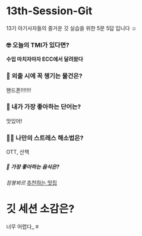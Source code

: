 # 13th-Session-Git
13기 아기사자들의 즐거운 깃 실습을 위한 5문 5답 입니다 ☺️

### 🤓 오늘의 TMI가 있다면?
**수업 마치자마자 ECC에서 달려왔다**

### 🎒 외출 시에 꼭 챙기는 물건은?
핸드폰!!!!!!!

### 🤙 내가 가장 좋아하는 단어는?
맛있어!

### 🧘‍♀️ 나만의 스트레스 해소법은?
OTT, 산책

##### 🍧 가장 좋아하는 음식은?
*잠봉뵈르* [추천하는 맛집](https://map.naver.com/p/entry/place/1644496773)

# 깃 세션 소감은?
너무 어렵다,,ㅎ
